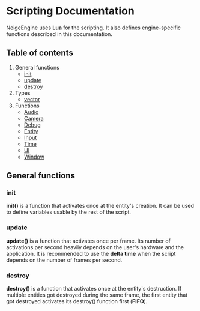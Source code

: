 # Scripting Documentation
NeigeEngine uses **Lua** for the scripting. It also defines engine-specific functions described in this documentation.

## Table of contents
1. General functions
	- [init](#init)
	- [update](#update)
	- [destroy](#destroy)
2. Types
	- [vector](types/vector.md)
3. Functions
	- [Audio](functions/audio.md)
	- [Camera](functions/camera.md)
	- [Debug](functions/debug.md)
	- [Entity](functions/entity.md)
	- [Input](functions/input.md)
	- [Time](functions/time.md)
	- [UI](functions/ui.md)
	- [Window](functions/window.md)

## General functions

### init
**init()** is a function that activates once at the entity's creation. It can be used to define variables usable by the rest of the script.

### update
**update()** is a function that activates once per frame. Its number of activations per second heavily depends on the user's hardware and the application. It is recommended to use the **delta time** when the script depends on the number of frames per second.

### destroy
**destroy()** is a function that activates once at the entity's destruction. If multiple entities got destroyed during the same frame, the first entity that got destroyed activates its destroy() function first (**FIFO**).